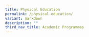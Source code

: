 ```yaml
---
title: Physical Education
permalink: /physical-education/
variant: markdown
description: ""
third_nav_title: Academic Programmes
---
```

